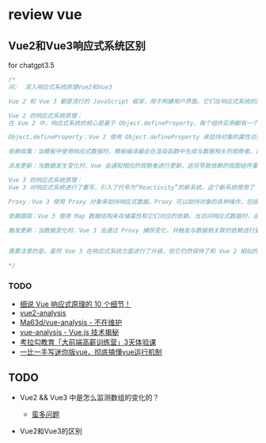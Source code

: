 # review vue


## Vue2和Vue3响应式系统区别
for chatgpt3.5
```js
/*
问:  深入响应式系统原理Vue2和Vue3

Vue 2 和 Vue 3 都是流行的 JavaScript 框架，用于构建用户界面。它们在响应式系统的原理上有一些区别。下面我将分别介绍 Vue 2 和 Vue 3 的响应式系统原理。

Vue 2 的响应式系统原理：
在 Vue 2 中，响应式系统的核心是基于 Object.defineProperty。每个组件实例都有一个称为“观察者”（Watcher）的对象，它会跟踪组件中所有使用响应式数据的地方。当数据发生变化时，观察者会通知相应的依赖进行更新。

Object.defineProperty：Vue 2 使用 Object.defineProperty 来劫持对象的属性访问，从而在访问或修改属性时能够触发通知。当访问响应式对象的属性时，Vue 会将依赖收集起来，使得属性的变化能够被观察。

依赖收集：当模板中使用响应式数据时，模板编译器会在渲染函数中生成与数据相关的观察者。这些观察者会跟踪数据的变化，并将自身添加到属性的依赖列表中。

派发更新：当数据发生变化时，Vue 会通知相应的观察者进行更新。这将导致依赖的视图组件重新渲染。

Vue 3 的响应式系统原理：
Vue 3 对响应式系统进行了重写，引入了代号为“Reactivity”的新系统。这个新系统使用了 Proxy 来实现响应式，相较于 Object.defineProperty，Proxy 提供了更强大和灵活的劫持能力。

Proxy：Vue 3 使用 Proxy 对象来劫持响应式数据。Proxy 可以劫持对象的各种操作，包括属性的读取、写入、删除等，使得对数据的操作可以被捕获。

依赖跟踪：Vue 3 使用 Map 数据结构来存储属性和它们对应的依赖。当访问响应式数据时，会将正在运行的渲染函数（例如组件的 render 函数）与数据关联起来，从而建立依赖关系。

触发更新：当数据变化时，Vue 3 会通过 Proxy 捕获变化，并触发与数据相关联的依赖进行更新。这会导致渲染函数重新执行，从而更新视图。


需要注意的是，虽然 Vue 3 在响应式系统方面进行了升级，但它仍然保持了和 Vue 2 相似的编程模型和API，以便开发者能够平滑地从 Vue 2 迁移到 Vue 3。

*/
```

### TODO
- [细说 Vue 响应式原理的 10 个细节！](https://mp.weixin.qq.com/s/lSoUlgP5LXt12AUNGZqKUQ)
- [vue2-analysis](https://github.com/JsAaron/vue2-analysis/tree/master)
- [Ma63d/vue-analysis - 不在维护](https://github.com/Ma63d/vue-analysis)
- [vue-analysis - Vue.js 技术揭秘](https://github.com/ustbhuangyi/vue-analysis)
- [考拉勾教育「大前端高薪训练营」3天体验课](考拉勾教育「大前端高薪训练营」3天体验课)
- [一比一手写迷你版vue，彻底搞懂vue运行机制](https://segmentfault.com/a/1190000042546674#item-2-5)

## TODO 
- Vue2 && Vue3 中是怎么监测数组的变化的？   
    - [蛮多问题](https://juejin.cn/post/7124351370521477128)

- Vue2和Vue3的区别
